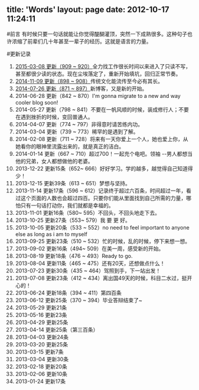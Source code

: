 title: 'Words'
layout: page
date: 2012-10-17 11:24:11
---
#前言
有时候只要一句话就能让你觉得醍醐灌顶，突然一下成熟很多。这种句子也许浓缩了前辈们几十年甚至一辈子的经历。这就是语言的力量。

#更新记录
  
1. [2015-03-08 更新（909 ~ 920）](/2015/03/08/words/words-inspiring-3/)全力找工作很长时间以来进入了只读不写，甚至都很少读的状态。现在尘埃落定了，重新开始填坑，回归正常节奏。
2. [2014-11-09 更新（898 ~ 908）](/2014/11/09/words/words-inspiring-2/)传统文化能流传至今必有其长。
3. [2014-07-26 更新（871 ~ 897）](/2014/07/26/words/words-inspiring-1/)新博客，又是新的开始。
4. 2014-06-28 更新（842 ~ 870）I'm gonna migrate to a new and way cooler blog soon!
5.  2014-05-27 更新（798 ~ 841）不要在一帆风顺的时候，装成修行人；不要在遇到挫折的时候，变回普通人。
6.  2014-04-07 更新（774 ~ 797）非得意时请苦练内功。
7.  2014-03-04 更新（739 ~ 773）稀罕的是遇到了解。
8.  2014-02-08 更新（711 ~ 728）将来有一天你爱上一个人，她也爱上你，从她看你的眼神里流露出来的，就是真正的洁白。
9.  2014-01-14 更新（667 ~ 710）超过700！一起充个电吧。领袖 --男人都想当他的兄弟，女人都想做他的老婆。
10.  2013-12-22 更新15条（652~ 666）好好学习。学的越多，越觉得自己知道得少！
11.  2013-12-15 更新39条（613 ~ 651）梦想与坚持。
12.  2013-11-14 更新17条（596 ~ 612）记录终于超过六百条，时间超过一年，看过这个页面的人数也会超过四百。只要你们能从里面找到自己所需的力量，哪怕只有一句话打动你，我们就都是幸福的。
13.  2013-11-01 更新16条（580~ 595）不回头，不回头地走下去。
14.  2013-10-25 更新27条（553~ 579）我 要 更 好。
15.  2013-10-05 更新20条（533 ~ 552）no need to feel important to anyone else as long as i am to myself
16.  2013-09-25 更新23条（510 ~ 532）忙的时候，乱的时候，停下来想一想。
17.  2013-09-02 更新16条（494~ 509）在美一周，感受新的开始。
18.  2013-08-19 更新18条（476 ~ 493）Ready to go.
19.  2013-08-04 更新11条（465 ~ 475）还有20天，还想做点什么！
20.  2013-07-23 更新30条（435 ~ 464）驾照到手，下一站出发！
21.  2013-07-08 更新23条（412 ~ 434）离出国49天的时候，科目二水过，挺开心的！
22.  2013-06-24 更新18条（394 ~ 411）第四百条
23.  2013-06-12 更新25条（370 ~ 394）毕业答辩结束了~
24.  2013-05-29 更新21条
25.  2013-05-16 更新23条
26.  2013-04-29 更新25条
27.  2013-04-14 更新25条（第三百条）
28.  2013-04-03 更新24条
29.  2013-03-20 更新25条
30.  2013-03-15 更新7条
31.  2013-03-04 更新30条
32.  2013-02-18 更新20条
33.  2013-02-06 更新10条
34.  2013-01-24 更新17条

